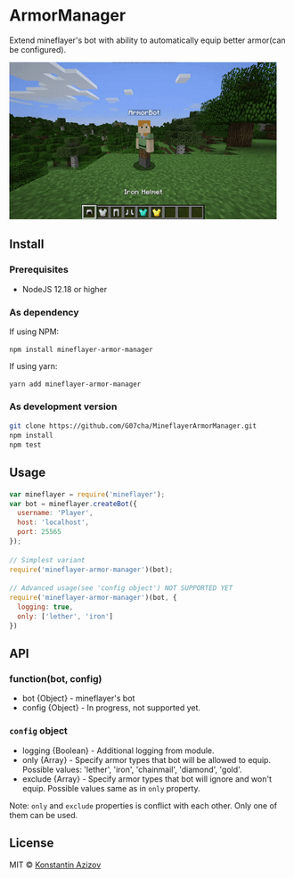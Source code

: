 # ArmorManager

Extend mineflayer's bot with ability to automatically equip better armor(can be configured).

![Footage should be here](/footage.gif)

## Install

### Prerequisites

- NodeJS 12.18 or higher

### As dependency

If using NPM:

`npm install mineflayer-armor-manager`

If using yarn:

`yarn add mineflayer-armor-manager`

### As development version

```bash
git clone https://github.com/G07cha/MineflayerArmorManager.git
npm install
npm test
```

## Usage

```javascript
var mineflayer = require('mineflayer');
var bot = mineflayer.createBot({
  username: 'Player',
  host: 'localhost',
  port: 25565
});

// Simplest variant
require('mineflayer-armor-manager')(bot);

// Advanced usage(see 'config object') NOT SUPPORTED YET
require('mineflayer-armor-manager')(bot, {
  logging: true,
  only: ['lether', 'iron']
})
```

## API

### function(bot, config)

- bot {Object} - mineflayer's bot
- config {Object} - In progress, not supported yet.

### `config` object

- logging {Boolean} - Additional logging from module.
- only {Array} - Specify armor types that bot will be allowed to equip. Possible values: 'lether', 'iron', 'chainmail', 'diamond', 'gold'.
- exclude {Array} - Specify armor types that bot will ignore and won't equip. Possible values same as in `only` property.

Note: `only` and `exclude` properties is conflict with each other. Only one of them can be used.

## License

MIT © [Konstantin Azizov](http://g07cha.github.io)
